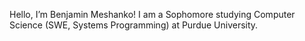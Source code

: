 Hello, I’m Benjamin Meshanko! I am a Sophomore studying Computer Science (SWE, Systems Programming) at Purdue University.

